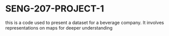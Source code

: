 # SENG-207-PROJECT-1
this is a code used to present a dataset for a beverage company. It involves representations on maps for deeper understanding 
